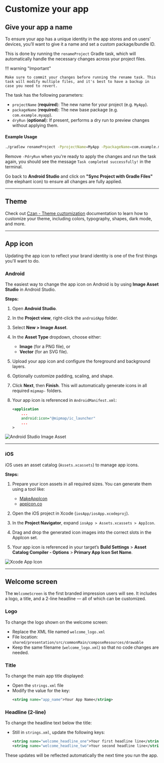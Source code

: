 # Customize your app

## Give your app a name

To ensure your app has a unique identity in the app stores and on users' devices, you’ll want to give it a name and set a custom package/bundle ID.

This is done by running the `renameProject` Gradle task, which will automatically handle the necessary changes across your project files.

!!! warning "Important"

    Make sure to commit your changes before running the rename task. This task will modify multiple files, and it's best to have a backup in case you need to revert.

The task has the following parameters:

* `projectName` (**required**): The new name for your project (e.g. `MyApp`).
* `packageName` (**required**): The new base package (e.g. `com.example.myapp`).
* `dryRun` (**optional**): If present, performs a dry run to preview changes without applying them.

<h4>Example Usage</h4>

```bash
./gradlew renameProject -PprojectName=MyApp -PpackageName=com.example.myapp -PdryRun
```

Remove `-PdryRun` when you're ready to apply the changes and run the task again, you should see the message `Task completed successfully!` in the terminal.

Go back to **Android Studio** and click on **"Sync Project with Gradle Files"** (the elephant icon) to ensure all changes are fully applied.

---

## Theme

Check out [Czan - Theme cuztomization](https://www.czan.dev/setup/#theme-customization) documentation to learn how to customize your theme, including colors, typography, shapes, dark mode, and more.

--- 

## App icon

Updating the app icon to reflect your brand identity is one of the first things you'll want to do.

### Android

The easiest way to change the app icon on Android is by using **Image Asset Studio** in Android Studio.

**Steps:**

1. Open **Android Studio**.
2. In the **Project view**, right-click the `androidApp` folder.
3. Select **New > Image Asset**.
4. In the **Asset Type** dropdown, choose either:
    * **Image** (for a PNG file), or
    * **Vector** (for an SVG file).
5. Upload your app icon and configure the foreground and background layers.
6. Optionally customize padding, scaling, and shape.
7. Click **Next**, then **Finish**.
   This will automatically generate icons in all required `mipmap-` folders.

8. Your app icon is referenced in `AndroidManifest.xml`:
   ```xml title="AndroidManifest.xml"
   <application
       ...   
       android:icon="@mipmap/ic_launcher"
       ...
   >
   ```

![Android Studio Image Asset](/assets/images/android-studio-image-asset.png)

---

### iOS

iOS uses an asset catalog (`Assets.xcassets`) to manage app icons.

**Steps:**

1. Prepare your icon assets in all required sizes. You can generate them using a tool like:

    * [MakeAppIcon](https://makeappicon.com/)
    * [appicon.co](https://appicon.co)

2. Open the iOS project in Xcode (`iosApp/iosApp.xcodeproj`).

3. In the **Project Navigator**, expand `iosApp > Assets.xcassets > AppIcon`.

4. Drag and drop the generated icon images into the correct slots in the AppIcon set.

5. Your app icon is referenced in your target’s **Build Settings** > **Asset Catalog Compiler - Options** > **Primary App Icon Set Name**.

![Xcode App Icon](/assets/images/xcode-app-icon.png)

---

## Welcome screen

The `WelcomeScreen` is the first branded impression users will see. It includes a logo, a title, and a 2-line headline — all of which can be customized.

### Logo

To change the logo shown on the welcome screen:

* Replace the XML file named `welcome_logo.xml`
* File location: `shared/presentation/src/commonMain/composeResources/drawable`
* Keep the same filename (`welcome_logo.xml`) so that no code changes are needed.

### Title

To change the main app title displayed:

* Open the `strings.xml` file
* Modify the value for the key:
   ```xml
   <string name="app_name">Your App Name</string>
   ```

### Headline (2-line)

To change the headline text below the title:

* Still in `strings.xml`, update the following keys:
   ```xml
   <string name="welcome_headline_one">Your first headline line</string>
   <string name="welcome_headline_two">Your second headline line</string>
   ```

These updates will be reflected automatically the next time you run the app.
